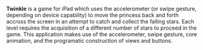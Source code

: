 **Twinkle** is a game for iPad which uses the accelerometer (or swipe gesture, depending on device capability) to move the princess back and forth accross the screen in an attempt to catch and collect the falling stars. Each level requires the acquisition of a different number of stars to proceed in the game. This application makes use of the accelerometer, swipe gesture, core animation, and the programatic construction of views and buttons. 
